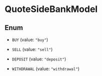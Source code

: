 

# QuoteSideBankModel

## Enum


* `BUY` (value: `"buy"`)

* `SELL` (value: `"sell"`)

* `DEPOSIT` (value: `"deposit"`)

* `WITHDRAWAL` (value: `"withdrawal"`)



